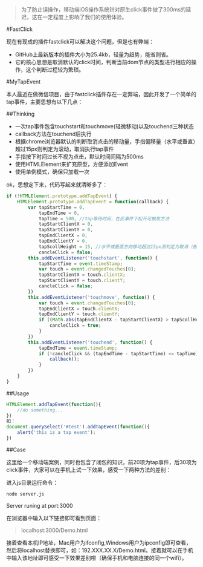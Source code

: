 > 为了防止误操作，移动端iOS操作系统针对原生click事件做了300ms的延迟，这在一定程度上影响了我们的使用体验。

#FastClick

现在有现成的插件fastclick可以解决这个问题，但是也有弊端：

- GitHub上最新版本的插件大小为25.4kb，轻量为趋势，能省则省。
- 它的核心思想是取消默认的click时间，判断当前dom节点的类型进行相应的操作，这个判断过程较为繁琐。

#MyTapEvent

本人最近在做微信项目，由于fastclick插件存在一定弊端，因此开发了一个简单的tap事件，主要思想有以下几点：

##Thinking

- 一次tap事件包含touchstart和touchmove(轻微移动)以及touchend三种状态
- callback方法在touchend后执行
- 根据chrome浏览器默认的判断取消点击的移动量，手指偏移量（水平或垂直）超过15px则判定为滚动，取消执行tap事件
- 手指按下时间过长不视为点击，默认时间间隔为500ms
- 使用HTMLElement来扩充原型，方便添加Event
- 使用单例模式，确保只加载一次

ok，思想定下来，代码写起来就清晰多了：

```javascript
if (!HTMLElement.prototype.addTapEvent) {
    HTMLElement.prototype.addTapEvent = function(callback) {
        var tapStartTime = 0,
            tapEndTime = 0,
            tapTime = 500, //tap等待时间，在此事件下松开可触发方法
            tapStartClientX = 0,
            tapStartClientY = 0,
            tapEndClientX = 0,
            tapEndClientY = 0,
            tapScollHeight = 15, //水平或垂直方向移动超过15px测判定为取消（根据chrome浏览器默认的判断取消点击的移动量)
            cancleClick = false;
        this.addEventListener('touchstart', function() {
            tapStartTime = event.timeStamp;
            var touch = event.changedTouches[0];
            tapStartClientX = touch.clientX;
            tapStartClientY = touch.clientY;
            cancleClick = false;
        })
        this.addEventListener('touchmove', function() {
            var touch = event.changedTouches[0];
            tapEndClientX = touch.clientX;
            tapEndClientY = touch.clientY;
            if ((Math.abs(tapEndClientX - tapStartClientX) > tapScollHeight) || (Math.abs(tapEndClientY - tapStartClientY) > tapScollHeight)) {
                cancleClick = true;
            }
        })
        this.addEventListener('touchend', function() {
            tapEndTime = event.timeStamp;
            if (!cancleClick && (tapEndTime - tapStartTime) <= tapTime) {
                callback();
            }
        })
    }
}
```

##Usage

```javascript
HTMLElement.addTapEvent(function(){
	//do something...
})
如：
document.querySelect('#test').addTapEvent(function(){
	alert('this is a tap event');
})
```


##Case

这里给一个移动端案例，同时也包含了闭包的知识，前20项为tap事件，后30项为click事件，大家可以在手机上试一下效果，感受一下两种方法的差别：

进入js目录运行命令：

```bash
node server.js
```
Server runing at port:3000

在浏览器中输入以下链接即可看到页面：
> localhost:3000/Demo.html

接着查看本机IP地址，Mac用户为ifconfig,Windows用户为ipconfig即可查看，然后将localhost替换即可，如：192.XXX.XX.X/Demo.html。接着就可以在手机中输入该地址即可感受一下效果差别啦（确保手机和电脑连接的同一个wifi）。